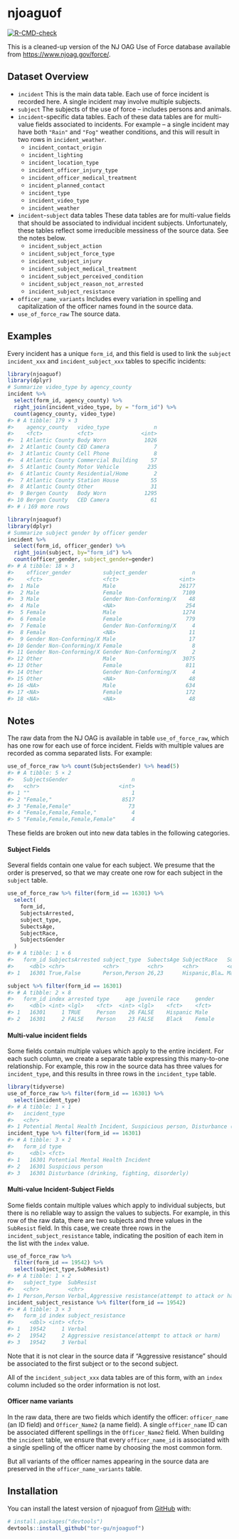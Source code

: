 
<!-- README.md is generated from README.Rmd. Please edit that file -->

# njoaguof

<!-- badges: start -->

[![R-CMD-check](https://github.com/tor-gu/njoaguof/workflows/R-CMD-check/badge.svg)](https://github.com/tor-gu/njoaguof/actions)
<!-- badges: end -->

This is a cleaned-up version of the NJ OAG Use of Force database
available from <https://www.njoag.gov/force/>.

## Dataset Overview

- `incident` This is the main data table. Each use of force incident is
  recorded here. A single incident may involve multiple subjects.
- `subject` The subjects of the use of force – includes persons and
  animals.
- `incident`-specific data tables. Each of these data tables are for
  multi-value fields associated to incidents. For example – a single
  incident may have both `"Rain"` and `"Fog"` weather conditions, and
  this will result in two rows in `incident_weather`.
  - `incident_contact_origin`
  - `incident_lighting`
  - `incident_location_type`
  - `incident_officer_injury_type`
  - `incident_officer_medical_treatment`
  - `incident_planned_contact`
  - `incident_type`
  - `incident_video_type`
  - `incident_weather`
- `incident`-`subject` data tables These data tables are for multi-value
  fields that should be associated to individual incident subjects.
  Unfortunately, these tables reflect some irreducible messiness of the
  source data. See the notes below.
  - `incident_subject_action`
  - `incident_subject_force_type`
  - `incident_subject_injury`
  - `incident_subject_medical_treatment`
  - `incident_subject_perceived_condition`
  - `incident_subject_reason_not_arrested`
  - `incident_subject_resistance`
- `officer_name_variants` Includes every variation in spelling and
  capitalization of the officer names found in the source data.
- `use_of_force_raw` The source data.

## Examples

Every incident has a unique `form_id`, and this field is used to link
the `subject` `incident_xxx` and `incident_subject_xxx` tables to
specific incidents:

``` r
library(njoaguof)
library(dplyr)
# Summarize video_type by agency_county
incident %>%
  select(form_id, agency_county) %>%
  right_join(incident_video_type, by = "form_id") %>%
  count(agency_county, video_type)
#> # A tibble: 179 × 3
#>    agency_county   video_type              n
#>    <fct>           <fct>               <int>
#>  1 Atlantic County Body Worn            1026
#>  2 Atlantic County CED Camera              7
#>  3 Atlantic County Cell Phone              8
#>  4 Atlantic County Commercial Building    57
#>  5 Atlantic County Motor Vehicle         235
#>  6 Atlantic County Residential/Home        2
#>  7 Atlantic County Station House          55
#>  8 Atlantic County Other                  31
#>  9 Bergen County   Body Worn            1295
#> 10 Bergen County   CED Camera             61
#> # ℹ 169 more rows
```

``` r
library(njoaguof)
library(dplyr)
# Summarize subject gender by officer gender
incident %>% 
  select(form_id, officer_gender) %>% 
  right_join(subject, by="form_id") %>%
  count(officer_gender, subject_gender=gender)
#> # A tibble: 18 × 3
#>    officer_gender          subject_gender              n
#>    <fct>                   <fct>                   <int>
#>  1 Male                    Male                    26177
#>  2 Male                    Female                   7109
#>  3 Male                    Gender Non-Conforming/X    48
#>  4 Male                    <NA>                      254
#>  5 Female                  Male                     1274
#>  6 Female                  Female                    779
#>  7 Female                  Gender Non-Conforming/X     4
#>  8 Female                  <NA>                       11
#>  9 Gender Non-Conforming/X Male                       17
#> 10 Gender Non-Conforming/X Female                      8
#> 11 Gender Non-Conforming/X Gender Non-Conforming/X     2
#> 12 Other                   Male                     3075
#> 13 Other                   Female                    811
#> 14 Other                   Gender Non-Conforming/X     4
#> 15 Other                   <NA>                       48
#> 16 <NA>                    Male                      634
#> 17 <NA>                    Female                    172
#> 18 <NA>                    <NA>                       48
```

## Notes

The raw data from the NJ OAG is available in table `use_of_force_raw`,
which has one row for each use of force incident. Fields with multiple
values are recorded as comma separated lists. For example:

``` r
use_of_force_raw %>% count(SubjectsGender) %>% head(5)
#> # A tibble: 5 × 2
#>   SubjectsGender                    n
#>   <chr>                         <int>
#> 1 ""                                1
#> 2 "Female,"                      8517
#> 3 "Female,Female"                  73
#> 4 "Female,Female,Female,"           4
#> 5 "Female,Female,Female,Female"     4
```

These fields are broken out into new data tables in the following
categories.

#### Subject Fields

Several fields contain one value for each subject. We presume that the
order is preserved, so that we may create one row for each subject in
the `subject` table.

``` r
use_of_force_raw %>% filter(form_id == 16301) %>%
  select(
    form_id,
    SubjectsArrested,
    subject_type,
    SubectsAge,
    SubjectRace,
    SubjectsGender
  )
#> # A tibble: 1 × 6
#>   form_id SubjectsArrested subject_type  SubectsAge SubjectRace   SubjectsGender
#>     <dbl> <chr>            <chr>         <chr>      <chr>         <chr>         
#> 1   16301 True,False       Person,Person 26,23      Hispanic,Bla… Male,Female

subject %>% filter(form_id == 16301)
#> # A tibble: 2 × 8
#>   form_id index arrested type     age juvenile race     gender
#>     <dbl> <int> <lgl>    <fct>  <int> <lgl>    <fct>    <fct> 
#> 1   16301     1 TRUE     Person    26 FALSE    Hispanic Male  
#> 2   16301     2 FALSE    Person    23 FALSE    Black    Female
```

#### Multi-value incident fields

Some fields contain multiple values which apply to the entire incident.
For each such column, we create a separate table expressing this
many-to-one relationship. For example, this row in the source data has
three values for `incident_type`, and this results in three rows in the
`incident_type` table.

``` r
library(tidyverse)
use_of_force_raw %>% filter(form_id == 16301) %>%
  select(incident_type)
#> # A tibble: 1 × 1
#>   incident_type                                                                 
#>   <chr>                                                                         
#> 1 Potential Mental Health Incident, Suspicious person, Disturbance (drinking, f…
incident_type %>% filter(form_id == 16301)
#> # A tibble: 3 × 2
#>   form_id type                                        
#>     <dbl> <fct>                                       
#> 1   16301 Potential Mental Health Incident            
#> 2   16301 Suspicious person                           
#> 3   16301 Disturbance (drinking, fighting, disorderly)
```

#### Multi-value Incident-Subject Fields

Some fields contain multiple values which apply to individual subjects,
but there is no reliable way to assign the values to subjects. For
example, in this row of the raw data, there are two subjects and three
values in the `SubResist` field. In this case, we create three rows in
the `incident_subject_resistance` table, indicating the position of each
item in the list with the `index` value.

``` r
use_of_force_raw %>% 
  filter(form_id == 19542) %>% 
  select(subject_type,SubResist)
#> # A tibble: 1 × 2
#>   subject_type  SubResist                                                      
#>   <chr>         <chr>                                                          
#> 1 Person,Person Verbal,Aggressive resistance(attempt to attack or harm),Verbal,
incident_subject_resistance %>% filter(form_id == 19542)
#> # A tibble: 3 × 3
#>   form_id index subject_resistance                              
#>     <dbl> <int> <fct>                                           
#> 1   19542     1 Verbal                                          
#> 2   19542     2 Aggressive resistance(attempt to attack or harm)
#> 3   19542     3 Verbal
```

Note that it is not clear in the source data if “Aggressive resistance”
should be associated to the first subject or to the second subject.

All of the `incident_subject_xxx` data tables are of this form, with an
`index` column included so the order information is not lost.

#### Officer name variants

In the raw data, there are two fields which identify the officer:
`officer_name` (an ID field) and `Officer_Name2` (a name field). A
single `officer_name` ID can be associated different spellings in the
`Officer_Name2` field. When building the `incident` table, we ensure
that every `officer_name_id` is associated with a single spelling of the
officer name by choosing the most common form.

But all variants of the officer names appearing in the source data are
preserved in the `officer_name_variants` table.

## Installation

You can install the latest version of njoaguof from
[GitHub](https://github.com/) with:

``` r
# install.packages("devtools")
devtools::install_github("tor-gu/njoaguof")
```
